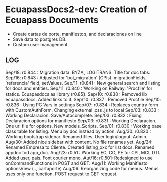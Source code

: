 # EcuapassDocs2-dev: Creation of Ecuapass Documents 
- Create cartas de porte, manifiestos, and declaraciones on line
- Save data to postgres DB.
- Custom user management

## LOG
Sep/18: r0.844 : Migration data: BYZA, LOGITRANS. Title for doc tabs.
Sep/16: r0.843 : Adjusted for 'bot_migration' (CPIs). migrationFields, 'referencia' field, setValues.
Sep/11: r0.841 : New general search and listing for docs and entities.
Sep/11: r0.840 : Working on Railway: 'Procfile' for statics. Ecuapasdocs as library (r0.85).
Sep/10: r0.838 : Removed lib ecuapassdocs. Added links to it.
Sep/10: r0.837 : Removed Procfile
Sep/10: r0.836 : Using PG Vars in settings
Sep/07: r0.834 : Replaces country form with CustomAuthForm. Changing external .css .js to local
Sep/03: r0.833 : Working Declaracion: Save/Autocomplete.
Sep/03: r0.832 : Fixing Declaracion options for manifiesto
Sep/03: r0.831 : Working Declaracion. One url file for options. New models_Scripts.
Sep/01: r0.830 : Working base class table for listing. Menu by doc instead by action.
Aug/30: r0.820 : Working bootstrap sidebar. Renamed files. User login/logout. Admin.
Aug/30: Added nice sidebar with content. No file renames yet.
Aug/24: Renamed Empresa to Cliente. Created listing_xxx for list docs. Renamed appdoc tod app_doc.
Aug/23: r0.51 : Working EC, CO, PE for CPI, MCI, DTI. Added user, pais. Font courier mono.
Aut/16: r0.501: Redesigned to use onCommandFunctions in POST and GET.
Aug/11: Working Manifiesto optionsView (.., cartaporte)
Aug/06: Reorganizing code for menus. Menus uses only one function. POST request to GET request.
